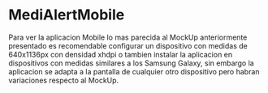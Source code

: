 # MediAlertMobile

Para ver la aplicacion Mobile lo mas parecida al MockUp anteriormente presentado es recomendable configurar un dispositivo con medidas de 640x1136px con densidad xhdpi o tambien instalar la aplicacion en dispositivos con medidas similares a los Samsung Galaxy, sin embargo la aplicacion se adapta a la pantalla de cualquier otro dispositivo pero habran variaciones respecto al MockUp.
